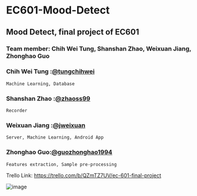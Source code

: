 # EC601-Mood-Detect
## Mood Detect, final project of EC601

### Team member: Chih Wei Tung, Shanshan Zhao, Weixuan Jiang, Zhonghao Guo

### Chih Wei Tung        :[@tungchihwei](https://github.com/tungchihwei)
    Machine Learning, Database

### Shanshan Zhao        :[@zhaoss99](https://github.com/zhaoss99)
    Recorder
 
### Weixuan Jiang        :[@jweixuan](https://github.com/jweixuan)
    Server, Machine Learning, Android App

### Zhonghao Guo:[@guozhonghao1994](https://github.com/guozhonghao1994)
    Features extraction, Sample pre-processing

Trello Link: https://trello.com/b/QZmTZ7UV/ec-601-final-project

![image](https://github.com/tungchihwei/EC601-Mood-Detect/blob/master/2_Speak%20Mood.jpg)

